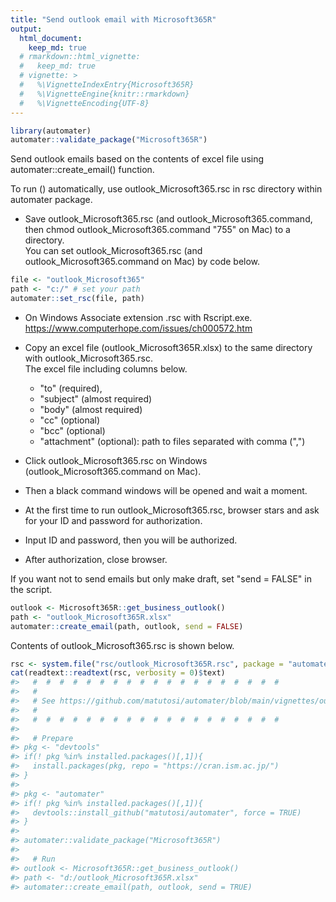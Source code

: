 ```yaml
---
title: "Send outlook email with Microsoft365R"
output: 
  html_document:
    keep_md: true
  # rmarkdown::html_vignette:
  #   keep_md: true
  # vignette: >
  #   %\VignetteIndexEntry{Microsoft365R}
  #   %\VignetteEngine{knitr::rmarkdown}
  #   %\VignetteEncoding{UTF-8}
---
```





```r
library(automater)
automater::validate_package("Microsoft365R")
```


Send outlook emails based on the contents of excel file using automater::create_email() function.



To run () automatically, use outlook_Microsoft365.rsc in rsc directory within automater package.   

- Save outlook_Microsoft365.rsc (and outlook_Microsoft365.command, then chmod outlook_Microsoft365.command "755" on Mac) to a directory.    
  You can set outlook_Microsoft365.rsc (and outlook_Microsoft365.command on Mac) by code below.    


```r
file <- "outlook_Microsoft365"
path <- "c:/" # set your path
automater::set_rsc(file, path)
```

- On Windows Associate extension .rsc with Rscript.exe.    
  https://www.computerhope.com/issues/ch000572.htm    


- Copy an excel file (outlook_Microsoft365R.xlsx) to the same directory with outlook_Microsoft365.rsc.   
  The excel file including columns below. 
  - "to" (required), 
  - "subject" (almost required)
  - "body" (almost required)
  - "cc" (optional)
  - "bcc" (optional)
  - "attachment" (optional): path to files separated with comma (",")
- Click outlook_Microsoft365.rsc on Windows (outlook_Microsoft365.command on Mac).   
- Then a black command windows will be opened and wait a moment.   
- At the first time to run outlook_Microsoft365.rsc, browser stars and ask for your ID and password for authorization.   
- Input ID and password, then you will be authorized.    
- After authorization, close browser.   

If you want not to send emails but only make draft, set "send = FALSE" in the script.


```r
outlook <- Microsoft365R::get_business_outlook()
path <- "outlook_Microsoft365R.xlsx"
automater::create_email(path, outlook, send = FALSE)
```

Contents of outlook_Microsoft365.rsc is shown below. 


```r
rsc <- system.file("rsc/outlook_Microsoft365R.rsc", package = "automater")
cat(readtext::readtext(rsc, verbosity = 0)$text)
#>   #  #  #  #  #  #  #  #  #  #  #  #  #  #  #  #  #  #  # 
#>   # 
#>   # See https://github.com/matutosi/automater/blob/main/vignettes/outlook_Microsoft365R.Rmd
#>   # 
#>   #  #  #  #  #  #  #  #  #  #  #  #  #  #  #  #  #  #  # 
#> 
#>   # Prepare
#> pkg <- "devtools"
#> if(! pkg %in% installed.packages()[,1]){
#>   install.packages(pkg, repo = "https://cran.ism.ac.jp/")
#> }
#> 
#> pkg <- "automater"
#> if(! pkg %in% installed.packages()[,1]){
#>   devtools::install_github("matutosi/automater", force = TRUE)
#> }
#> 
#> automater::validate_package("Microsoft365R")
#> 
#>   # Run
#> outlook <- Microsoft365R::get_business_outlook()
#> path <- "d:/outlook_Microsoft365R.xlsx"
#> automater::create_email(path, outlook, send = TRUE)
```
